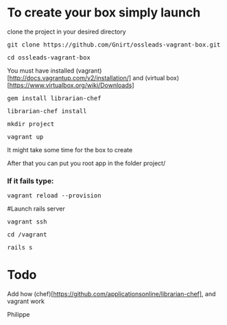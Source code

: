 # To create your box simply launch

clone the project in your desired directory
<pre>git clone https://github.com/Gnirt/ossleads-vagrant-box.git</pre>
<pre>cd ossleads-vagrant-box</pre>
You must have installed (vagrant)[http://docs.vagrantup.com/v2/installation/] and (virtual box)[https://www.virtualbox.org/wiki/Downloads]
<pre>gem install librarian-chef</pre>
<pre>librarian-chef install</pre>
<pre>mkdir project</pre>
<pre>vagrant up</pre>
It might take some time for the box to create

After that you can put you root app in the folder project/

### If it fails type:
<pre>vagrant reload --provision</pre>

#Launch rails server
<pre>vagrant ssh</pre>
<pre>cd /vagrant</pre>
<pre>rails s</pre>

# Todo
Add how (chef)[https://github.com/applicationsonline/librarian-chef], and vagrant work

Philippe
